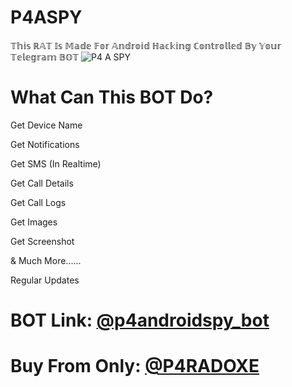 # P4ASPY

𝕋𝕙𝕚𝕤 ℝ𝔸𝕋 𝕀𝕤 𝕄𝕒𝕕𝕖 𝔽𝕠𝕣 𝔸𝕟𝕕𝕣𝕠𝕚𝕕 ℍ𝕒𝕔𝕜𝕚𝕟𝕘 ℂ𝕠𝕟𝕥𝕣𝕠𝕝𝕝𝕖𝕕 𝔹𝕪 𝕐𝕠𝕦𝕣 𝕋𝕖𝕝𝕖𝕘𝕣𝕒𝕞 𝔹𝕆𝕋
![P4 A SPY](https://github.com/user-attachments/assets/70a1f82a-7ce9-4f34-ab69-50495e9bc61a)

# What Can This BOT Do?
Get Device Name

Get Notifications

Get SMS (In Realtime)

Get Call Details

Get Call Logs

Get Images

Get Screenshot

& Much More......

Regular Updates

# BOT Link: [@p4androidspy_bot](https://t.me/p4androidspy_bot)

# Buy From Only: [@P4RADOXE](https://t.me/P4RADOXE)


